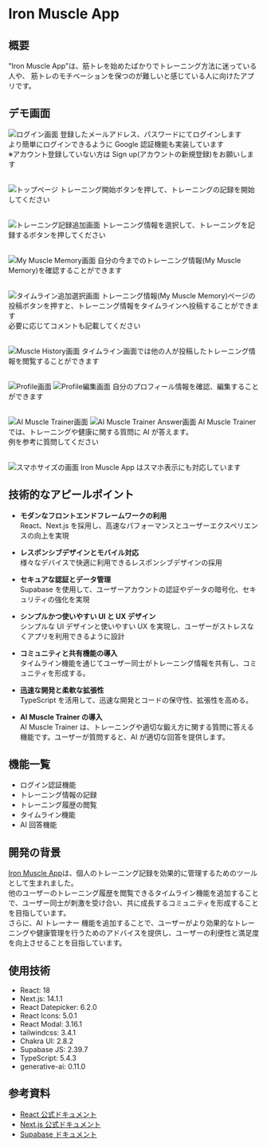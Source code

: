 # Iron Muscle App

## 概要

"Iron Muscle App"は、筋トレを始めたばかりでトレーニング方法に迷っている人や、
筋トレのモチベーションを保つのが難しいと感じている人に向けたアプリです。</br>

## デモ画面

![ログイン画面](./Photo_demo/login_demo2.png)
登録したメールアドレス、パスワードにてログインします</br>
より簡単にログインできるように Google 認証機能も実装しています</br>
※アカウント登録していない方は Sign up(アカウントの新規登録)をお願いします</br>
</br>

![トップページ](./Photo_demo/TopPage_demo3.png)
トレーニング開始ボタンを押して、トレーニングの記録を開始してください</br>
</br>

![トレーニング記録追加画面](./Photo_demo/TrainingMenu_demo3.png)
トレーニング情報を選択して、トレーニングを記録するボタンを押してください</br>
</br>

<!-- ![トレーニング記録追加後の選択画面](./Photo_demo/NextTraining_demo2.png)
トレーニングを記録するボタンを押下後、トレーニングをこのまま続けるか、トレーニング終了するかを選択します</br>
</br> -->

![My Muscle Memory画面](./Photo_demo/MyMuscleMemory_demo2.png)
自分の今までのトレーニング情報(My Muscle Memory)を確認することができます</br>
</br>

![タイムライン追加選択画面](./Photo_demo/RecordTimeLine_demo2.png)
トレーニング情報(My Muscle Memory)ページの投稿ボタンを押すと、トレーニング情報をタイムラインへ投稿することができます</br>
必要に応じてコメントも記載してください</br>
</br>

![Muscle History画面](./Photo_demo/TimeLine_demo3.png)
タイムライン画面では他の人が投稿したトレーニング情報を閲覧することができます</br>
</br>

![Profile画面](./Photo_demo/Profile_demo3.png)
![Profile編集画面](./Photo_demo/EditProfile_demo3.png)
自分のプロフィール情報を確認、編集することができます</br>
</br>

![AI Muscle Trainer画面](./Photo_demo/AITrainer_demo3.png)
![AI Muscle Trainer Answer画面](./Photo_demo/AITrainerAnswer_demo3.png)
AI Muscle Trainer では、トレーニングや健康に関する質問に AI が答えます。</br>
例を参考に質問してください</br>
</br>

![スマホサイズの画面](./Photo_demo/SmartPhone_demo2.png)
Iron Muscle App はスマホ表示にも対応しています</br>

## 技術的なアピールポイント

- **モダンなフロントエンドフレームワークの利用**  
  React、Next.js を採用し、高速なパフォーマンスとユーザーエクスペリエンスの向上を実現

- **レスポンシブデザインとモバイル対応**  
  様々なデバイスで快適に利用できるレスポンシブデザインの採用

- **セキュアな認証とデータ管理**  
  Supabase を使用して、ユーザーアカウントの認証やデータの暗号化、セキュリティの強化を実現

- **シンプルかつ使いやすい UI と UX デザイン**  
  シンプルな UI デザインと使いやすい UX を実現し、ユーザーがストレスなくアプリを利用できるように設計

- **コミュニティと共有機能の導入**  
  タイムライン機能を通じてユーザー同士がトレーニング情報を共有し、コミュニティを形成する。

- **迅速な開発と柔軟な拡張性**  
  TypeScript を活用して、迅速な開発とコードの保守性、拡張性を高める。

- **AI Muscle Trainer の導入**  
  AI Muscle Trainer は、トレーニングや適切な鍛え方に関する質問に答える機能です。ユーザーが質問すると、AI が適切な回答を提供します。

## 機能一覧

- ログイン認証機能
- トレーニング情報の記録
- トレーニング履歴の閲覧
- タイムライン機能
- AI 回答機能

## 開発の背景

[Iron Muscle App](https://ironmuscleapp.vercel.app/)は、個人のトレーニング記録を効果的に管理するためのツールとして生まれました。</br>
他のユーザーのトレーニング履歴を閲覧できるタイムライン機能を追加することで、ユーザー同士が刺激を受け合い、共に成長するコミュニティを形成することを目指しています。</br>
さらに、AI トレーナー 機能を追加することで、ユーザーがより効果的なトレーニングや健康管理を行うためのアドバイスを提供し、ユーザーの利便性と満足度を向上させることを目指しています。</br>

## 使用技術

- React: 18
- Next.js: 14.1.1
- React Datepicker: 6.2.0
- React Icons: 5.0.1
- React Modal: 3.16.1
- tailwindcss: 3.4.1
- Chakra UI: 2.8.2
- Supabase JS: 2.39.7
- TypeScript: 5.4.3
- generative-ai: 0.11.0

## 参考資料

- [React 公式ドキュメント](https://ja.react.dev)
- [Next.js 公式ドキュメント](https://nextjs.org/docs)
- [Supabase ドキュメント](https://supabase.io/docs)
